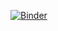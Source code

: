 [![Binder](https://mybinder.org/badge_logo.svg)](https://mybinder.org/v2/gh/DanielleQuinn/correlation/main?urlpath=rstudio)
